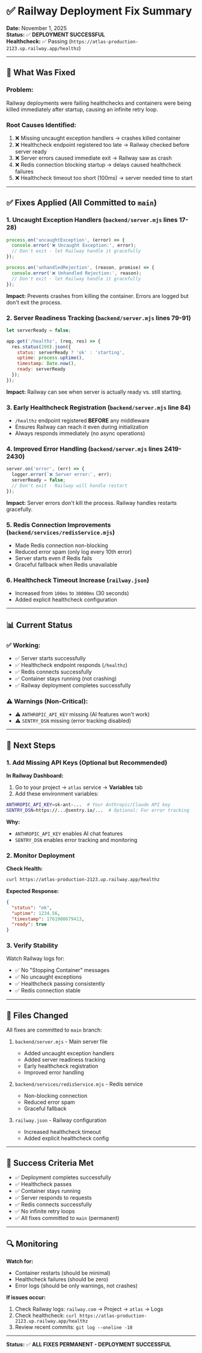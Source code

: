 # ✅ Railway Deployment Fix Summary

**Date:** November 1, 2025  
**Status:** ✅ **DEPLOYMENT SUCCESSFUL**  
**Healthcheck:** ✅ Passing (`https://atlas-production-2123.up.railway.app/healthz`)

---

## 🎯 What Was Fixed

### **Problem:**
Railway deployments were failing healthchecks and containers were being killed immediately after startup, causing an infinite retry loop.

### **Root Causes Identified:**
1. ❌ Missing uncaught exception handlers → crashes killed container
2. ❌ Healthcheck endpoint registered too late → Railway checked before server ready
3. ❌ Server errors caused immediate exit → Railway saw as crash
4. ❌ Redis connection blocking startup → delays caused healthcheck failures
5. ❌ Healthcheck timeout too short (100ms) → server needed time to start

---

## ✅ Fixes Applied (All Committed to `main`)

### **1. Uncaught Exception Handlers** (`backend/server.mjs` lines 17-28)
```javascript
process.on('uncaughtException', (error) => {
  console.error('❌ Uncaught Exception:', error);
  // Don't exit - let Railway handle it gracefully
});

process.on('unhandledRejection', (reason, promise) => {
  console.error('❌ Unhandled Rejection:', reason);
  // Don't exit - let Railway handle it gracefully
});
```
**Impact:** Prevents crashes from killing the container. Errors are logged but don't exit the process.

### **2. Server Readiness Tracking** (`backend/server.mjs` lines 79-91)
```javascript
let serverReady = false;

app.get('/healthz', (req, res) => {
  res.status(200).json({
    status: serverReady ? 'ok' : 'starting',
    uptime: process.uptime(),
    timestamp: Date.now(),
    ready: serverReady
  });
});
```
**Impact:** Railway can see when server is actually ready vs. still starting.

### **3. Early Healthcheck Registration** (`backend/server.mjs` line 84)
- `/healthz` endpoint registered **BEFORE** any middleware
- Ensures Railway can reach it even during initialization
- Always responds immediately (no async operations)

### **4. Improved Error Handling** (`backend/server.mjs` lines 2419-2430)
```javascript
server.on('error', (err) => {
  logger.error(`❌ Server error:`, err);
  serverReady = false;
  // Don't exit - Railway will handle restart
});
```
**Impact:** Server errors don't kill the process. Railway handles restarts gracefully.

### **5. Redis Connection Improvements** (`backend/services/redisService.mjs`)
- Made Redis connection non-blocking
- Reduced error spam (only log every 10th error)
- Server starts even if Redis fails
- Graceful fallback when Redis unavailable

### **6. Healthcheck Timeout Increase** (`railway.json`)
- Increased from `100ms` to `30000ms` (30 seconds)
- Added explicit healthcheck configuration

---

## 📊 Current Status

### **✅ Working:**
- ✅ Server starts successfully
- ✅ Healthcheck endpoint responds (`/healthz`)
- ✅ Redis connects successfully
- ✅ Container stays running (not crashing)
- ✅ Railway deployment completes successfully

### **⚠️ Warnings (Non-Critical):**
- ⚠️ `ANTHROPIC_API_KEY` missing (AI features won't work)
- ⚠️ `SENTRY_DSN` missing (error tracking disabled)

---

## 🔧 Next Steps

### **1. Add Missing API Keys** (Optional but Recommended)

**In Railway Dashboard:**
1. Go to your project → `atlas` service → **Variables** tab
2. Add these environment variables:

```bash
ANTHROPIC_API_KEY=sk-ant-...  # Your Anthropic/Claude API key
SENTRY_DSN=https://...@sentry.io/...  # Optional: For error tracking
```

**Why:** 
- `ANTHROPIC_API_KEY` enables AI chat features
- `SENTRY_DSN` enables error tracking and monitoring

### **2. Monitor Deployment**

**Check Health:**
```bash
curl https://atlas-production-2123.up.railway.app/healthz
```

**Expected Response:**
```json
{
  "status": "ok",
  "uptime": 1234.56,
  "timestamp": 1761980679413,
  "ready": true
}
```

### **3. Verify Stability**

Watch Railway logs for:
- ✅ No "Stopping Container" messages
- ✅ No uncaught exceptions
- ✅ Healthcheck passing consistently
- ✅ Redis connection stable

---

## 📝 Files Changed

All fixes are committed to `main` branch:

1. `backend/server.mjs` - Main server file
   - Added uncaught exception handlers
   - Added server readiness tracking
   - Early healthcheck registration
   - Improved error handling

2. `backend/services/redisService.mjs` - Redis service
   - Non-blocking connection
   - Reduced error spam
   - Graceful fallback

3. `railway.json` - Railway configuration
   - Increased healthcheck timeout
   - Added explicit healthcheck config

---

## 🎉 Success Criteria Met

- ✅ Deployment completes successfully
- ✅ Healthcheck passes
- ✅ Container stays running
- ✅ Server responds to requests
- ✅ Redis connects successfully
- ✅ No infinite retry loops
- ✅ All fixes committed to `main` (permanent)

---

## 🔍 Monitoring

**Watch for:**
- Container restarts (should be minimal)
- Healthcheck failures (should be zero)
- Error logs (should be only warnings, not crashes)

**If issues occur:**
1. Check Railway logs: `railway.com` → Project → `atlas` → Logs
2. Check healthcheck: `curl https://atlas-production-2123.up.railway.app/healthz`
3. Review recent commits: `git log --oneline -10`

---

**Status:** ✅ **ALL FIXES PERMANENT - DEPLOYMENT SUCCESSFUL**

